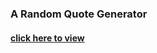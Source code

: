 ### A Random Quote Generator

#### [click here to view](https://ouidane.github.io/random-quote-machine/)

